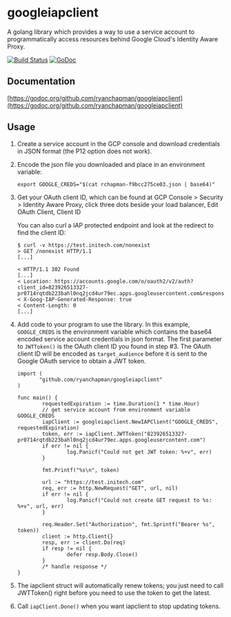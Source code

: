 # googleiapclient

A golang library which provides a way to use a service account to programmatically access
resources behind Google Cloud's Identity Aware Proxy.

[![Build Status](https://travis-ci.org/ryanchapman/googleiapclient.svg?branch=master)](https://travis-ci.org/ryanchapman/googleiapclient)
[![GoDoc](https://godoc.org/github.com/ryanchapman/googleiapclient?status.svg)](https://godoc.org/github.com/ryanchapman/googleiapclient)

## Documentation

[https://godoc.org/github.com/ryanchapman/googleiapclient](https://godoc.org/github.com/ryanchapman/googleiapclient)

## Usage

1. Create a service account in the GCP console and download credentials in JSON format (the P12 option does not work).

2. Encode the json file you downloaded and place in an environment variable:

    ```
    export GOOGLE_CREDS="$(cat rchapman-f9bcc275ce03.json | base64)"
    ```

3. Get your OAuth client ID, which can be found at
       GCP Console > Security > Identity Aware Proxy, click three dots beside your load balancer, Edit OAuth Client, Client ID

   You can also curl a IAP protected endpoint and look at the redirect to find the client ID:

    ```
    $ curl -v https://test.initech.com/nonexist
    > GET /nonexist HTTP/1.1
    [...]
    
    < HTTP/1.1 302 Found
    [...]
    < Location: https://accounts.google.com/o/oauth2/v2/auth?client_id=823926513327-pr0714rqtdb223bahl0nq2jcd4ur79ec.apps.googleusercontent.com&response_type=code&scope=openid+email&redirect_uri=https://test.initech.com/_gcp_gatekeeper/authenticate&state=XXXXXXX
    < X-Goog-IAP-Generated-Response: true
    < Content-Length: 0
    [...]
    ```
       
4. Add code to your program to use the library.  In this example, `GOOGLE_CREDS` is the environment variable
   which contains the base64 encoded service account credentials in json format.  The first parameter to
   `JWTToken()` is the OAuth client ID  you found in step #3.  The OAuth client ID will be encoded as `target_audience` before it is sent to the Google OAuth service to obtain a JWT token.

    ```
    import (
           "github.com/ryanchapman/googleiapclient"
    )
    
    func main() {
            requestedExpiration := time.Duration(1 * time.Hour)
            // get service account from environment variable   GOOGLE_CREDS
            iapClient := googleiapclient.NewIAPClient("GOOGLE_CREDS", requestedExpiration)
            token, err := iapClient.JWTToken("823926513327-pr0714rqtdb223bahl0nq2jcd4ur79ec.apps.googleusercontent.com")
            if err != nil {
                    log.Panicf("Could not get JWT token: %+v", err)
            }
    
            fmt.Printf("%s\n", token)
            
            url := "https://test.initech.com"
            req, err := http.NewRequest("GET", url, nil)
            if err != nil {
                    log.Panicf("Could not create GET request to %s: %+v", url, err)
            }
    
            req.Header.Set("Authorization", fmt.Sprintf("Bearer %s", token))
            client := http.Client{}
            resp, err := client.Do(req)
            if resp != nil {
                    defer resp.Body.Close()
            }
            /* handle response */
    }
    ```
    
5. The iapclient struct will automatically renew tokens; you just need to call JWTToken() right before you need to use the token to get the latest.

6. Call `iapClient.Done()` when you want iapclient to stop updating tokens.
